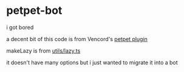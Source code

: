 # petpet-bot

i got bored

a decent bit of this code is from Vencord's [petpet plugin](https://github.com/Vendicated/Vencord/blob/main/src/plugins/petpet/index.ts)

makeLazy is from [utils/lazy.ts](https://github.com/Vendicated/Vencord/blob/main/src/utils/lazy.ts)

it doesn't have many options but i just wanted to migrate it into a bot
